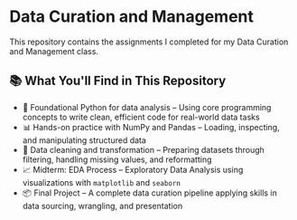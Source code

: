 # Data Curation and Management

This repository contains the assignments I completed for my Data Curation and Management class.

## 📚 What You'll Find in This Repository

- 🐍 Foundational Python for data analysis –  Using core programming concepts to write clean, efficient code for real-world data tasks
- 📊 Hands-on practice with NumPy and Pandas – Loading, inspecting, and manipulating structured data
- 🧹 Data cleaning and transformation – Preparing datasets through filtering, handling missing values, and reformatting  
- 📈 Midterm: EDA Process – Exploratory Data Analysis using visualizations with `matplotlib` and `seaborn`
-  📦 Final Project – A complete data curation pipeline applying skills in data sourcing, wrangling, and presentation  
